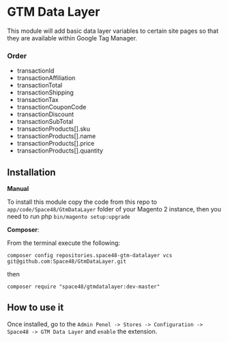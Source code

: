 # GTM Data Layer

This module will add basic data layer variables to certain site pages so that they are available within Google Tag Manager.


### Order

- transactionId
- transactionAffiliation
- transactionTotal
- transactionShipping
- transactionTax
- transactionCouponCode
- transactionDiscount
- transactionSubTotal
- transactionProducts[].sku
- transactionProducts[].name
- transactionProducts[].price
- transactionProducts[].quantity

## Installation

**Manual**

To install this module copy the code from this repo to `app/code/Space48/GtmDataLayer` folder of your Magento 2 instance, then you need to run php `bin/magento setup:upgrade`

**Composer**:

From the terminal execute the following:

`composer config repositories.space48-gtm-datalayer vcs git@github.com:Space48/GtmDataLayer.git`

then

`composer require "space48/gtmdatalayer:dev-master"`

## How to use it
Once installed, go to the `Admin Penel -> Stores -> Configuration -> Space48 -> GTM Data Layer` and `enable` the extension.